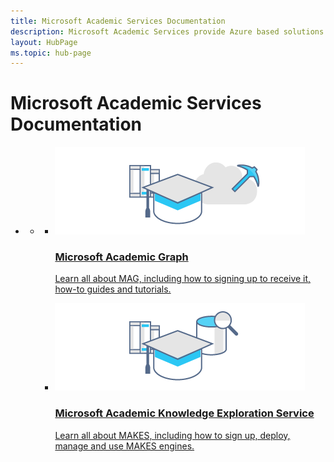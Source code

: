 ```yaml
---
title: Microsoft Academic Services Documentation
description: Microsoft Academic Services provide Azure based solutions for interacting with the Microsoft Academic Graph, a comprehensive, heterogeneous graph of the worlds scientific publications
layout: HubPage
ms.topic: hub-page
---
```

<div id="main" class="v2">
    <div class="container">
        <h1>Microsoft Academic Services Documentation</h1>
        <ul class="pivots">
            <li>
                <a href="#home"></a>
                <ul id="home">
                    <li>
                        <a href="#home-all"></a>
                        <ul id="home-all" class="cardsC">
                            <li>
                                <a href="graph/">
                                    <div class="cardSize">
                                        <div class="cardPadding">
                                            <div class="card">
                                                <div class="cardImageOuter">
                                                    <div class="cardImage bgdAccent1"> 
                                                        <img src="media/hub-tiles/mag400x140.png" alt="Microsoft Academic Graph" />
                                                    </div>
                                                </div>
                                                <div class="cardText">
                                                    <h3>Microsoft Academic Graph</h3>
                                                    <p>Learn all about MAG, including how to signing up to receive it, how-to guides and tutorials.</p>
                                                </div>
                                            </div>
                                        </div>
                                    </div>
                                </a>
                            </li>
                            <li>
                                <a href="knowledge-exploration-service/">
                                    <div class="cardSize">
                                        <div class="cardPadding">
                                            <div class="card">
                                                <div class="cardImageOuter">
                                                    <div class="cardImage bgdAccent1"> 
                                                        <img src="media/hub-tiles/makes400x140.png" alt="Microsoft Academic Knowledge Exploration Service" />
                                                    </div>
                                                </div>
                                                <div class="cardText">
                                                    <h3>Microsoft Academic Knowledge Exploration Service</h3>
                                                    <p>Learn all about MAKES, including how to sign up, deploy, manage and use MAKES engines.</p>
                                                </div>
                                            </div>
                                        </div>
                                    </div>
                                </a>
                            </li>
                        </ul>
                </ul>
            </li>
        </ul>
    </div>
</div>